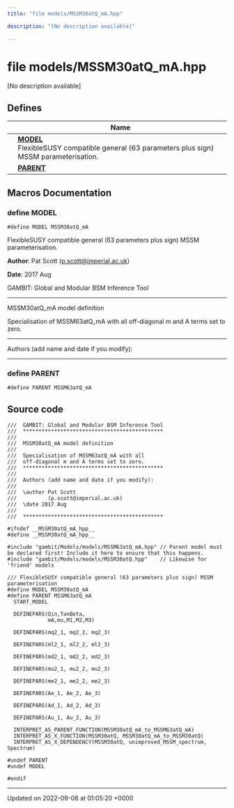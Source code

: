 ```yaml
---
title: "file models/MSSM30atQ_mA.hpp"

description: "[No description available]"

---
```


# file models/MSSM30atQ_mA.hpp

[No description available]

## Defines

|                | Name           |
| -------------- | -------------- |
|  | **[MODEL](/documentation/code/files/mssm30atq__ma_8hpp/)** <br>FlexibleSUSY compatible general (63 parameters plus sign) MSSM parameterisation.  |
|  | **[PARENT](/documentation/code/files/mssm30atq__ma_8hpp/)**  |




## Macros Documentation

### define MODEL

```
#define MODEL MSSM30atQ_mA
```

FlexibleSUSY compatible general (63 parameters plus sign) MSSM parameterisation. 

**Author**: Pat Scott ([p.scott@imperial.ac.uk](mailto:p.scott@imperial.ac.uk)) 

**Date**: 2017 Aug

GAMBIT: Global and Modular BSM Inference Tool 

------------------

MSSM30atQ_mA model definition

Specialisation of MSSM63atQ_mA with all off-diagonal m and A terms set to zero. 

------------------

Authors (add name and date if you modify):



------------------


### define PARENT

```
#define PARENT MSSM63atQ_mA
```


## Source code

```
///  GAMBIT: Global and Modular BSM Inference Tool
///  *********************************************
///
///  MSSM30atQ_mA model definition
///
///  Specialisation of MSSM63atQ_mA with all
///  off-diagonal m and A terms set to zero.
///  *********************************************
///
///  Authors (add name and date if you modify):
///
///  \author Pat Scott
///          (p.scott@imperial.ac.uk)
///  \date 2017 Aug
///
///  *********************************************

#ifndef __MSSM30atQ_mA_hpp__
#define __MSSM30atQ_mA_hpp__

#include "gambit/Models/models/MSSM63atQ_mA.hpp" // Parent model must be declared first! Include it here to ensure that this happens.
#include "gambit/Models/models/MSSM30atQ.hpp"    // Likewise for 'friend' models 

/// FlexibleSUSY compatible general (63 parameters plus sign) MSSM parameterisation
#define MODEL MSSM30atQ_mA
#define PARENT MSSM63atQ_mA
  START_MODEL

  DEFINEPARS(Qin,TanBeta,
             mA,mu,M1,M2,M3)

  DEFINEPARS(mq2_1, mq2_2, mq2_3)

  DEFINEPARS(ml2_1, ml2_2, ml2_3)

  DEFINEPARS(md2_1, md2_2, md2_3)

  DEFINEPARS(mu2_1, mu2_2, mu2_3)

  DEFINEPARS(me2_1, me2_2, me2_3)

  DEFINEPARS(Ae_1, Ae_2, Ae_3)

  DEFINEPARS(Ad_1, Ad_2, Ad_3)

  DEFINEPARS(Au_1, Au_2, Au_3)

  INTERPRET_AS_PARENT_FUNCTION(MSSM30atQ_mA_to_MSSM63atQ_mA)
  INTERPRET_AS_X_FUNCTION(MSSM30atQ, MSSM30atQ_mA_to_MSSM30atQ)
  INTERPRET_AS_X_DEPENDENCY(MSSM30atQ, unimproved_MSSM_spectrum, Spectrum)

#undef PARENT
#undef MODEL

#endif
```


-------------------------------

Updated on 2022-09-08 at 01:05:20 +0000
